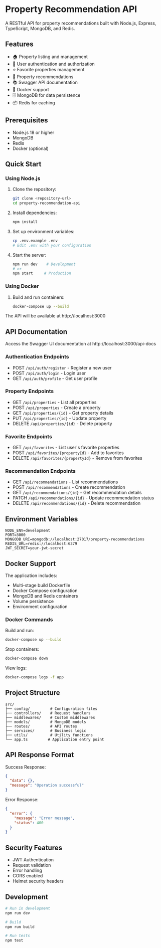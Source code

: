 # Property Recommendation API

A RESTful API for property recommendations built with Node.js, Express, TypeScript, MongoDB, and Redis.

## Features

- 🏠 Property listing and management
- 👥 User authentication and authorization
- ⭐ Favorite properties management
- 📝 Property recommendations
- 📚 Swagger API documentation
- 🐳 Docker support
- 🗄️ MongoDB for data persistence
- 📦 Redis for caching

## Prerequisites

- Node.js 18 or higher
- MongoDB
- Redis
- Docker (optional)

## Quick Start

### Using Node.js

1. Clone the repository:
   ```bash
   git clone <repository-url>
   cd property-recommendation-api
   ```

2. Install dependencies:
   ```bash
   npm install
   ```

3. Set up environment variables:
   ```bash
   cp .env.example .env
   # Edit .env with your configuration
   ```

4. Start the server:
   ```bash
   npm run dev    # Development
   # or
   npm start     # Production
   ```

### Using Docker

1. Build and run containers:
   ```bash
   docker-compose up --build
   ```

The API will be available at http://localhost:3000

## API Documentation

Access the Swagger UI documentation at http://localhost:3000/api-docs

### Authentication Endpoints

- POST `/api/auth/register` - Register a new user
- POST `/api/auth/login` - Login user
- GET `/api/auth/profile` - Get user profile

### Property Endpoints

- GET `/api/properties` - List all properties
- POST `/api/properties` - Create a property
- GET `/api/properties/{id}` - Get property details
- PUT `/api/properties/{id}` - Update property
- DELETE `/api/properties/{id}` - Delete property

### Favorite Endpoints

- GET `/api/favorites` - List user's favorite properties
- POST `/api/favorites/{propertyId}` - Add to favorites
- DELETE `/api/favorites/{propertyId}` - Remove from favorites

### Recommendation Endpoints

- GET `/api/recommendations` - List recommendations
- POST `/api/recommendations` - Create recommendation
- GET `/api/recommendations/{id}` - Get recommendation details
- PATCH `/api/recommendations/{id}` - Update recommendation status
- DELETE `/api/recommendations/{id}` - Delete recommendation

## Environment Variables

```env
NODE_ENV=development
PORT=3000
MONGODB_URI=mongodb://localhost:27017/property-recommendations
REDIS_URL=redis://localhost:6379
JWT_SECRET=your-jwt-secret
```

## Docker Support

The application includes:
- Multi-stage build Dockerfile
- Docker Compose configuration
- MongoDB and Redis containers
- Volume persistence
- Environment configuration

### Docker Commands

Build and run:
```bash
docker-compose up --build
```

Stop containers:
```bash
docker-compose down
```

View logs:
```bash
docker-compose logs -f app
```

## Project Structure

```
src/
├── config/         # Configuration files
├── controllers/    # Request handlers
├── middlewares/    # Custom middlewares
├── models/         # MongoDB models
├── routes/         # API routes
├── services/       # Business logic
├── utils/          # Utility functions
└── app.ts         # Application entry point
```

## API Response Format

Success Response:
```json
{
  "data": {},
  "message": "Operation successful"
}
```

Error Response:
```json
{
  "error": {
    "message": "Error message",
    "status": 400
  }
}
```

## Security Features

- JWT Authentication
- Request validation
- Error handling
- CORS enabled
- Helmet security headers

## Development

```bash
# Run in development
npm run dev

# Build
npm run build

# Run tests
npm test
```

